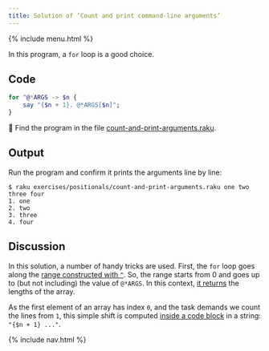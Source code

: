 ```yaml
---
title: Solution of ‘Count and print command-line arguments’
---
```


{% include menu.html %}

In this program, a `for` loop is a good choice.

## Code

```raku
for ^@*ARGS -> $n {
    say "{$n + 1}. @*ARGS[$n]";
}
```

🦋 Find the program in the file [count-and-print-arguments.raku](https://github.com/ash/raku-course/blob/master/exercises/positionals/count-and-print-arguments.raku).

## Output

Run the program and confirm it prints the arguments line by line:

```console
$ raku exercises/positionals/count-and-print-arguments.raku one two three four
1. one
2. two
3. three
4. four
```

## Discussion

In this solution, a number of handy tricks are used. First, the `for` loop goes along the [range constructed with `^`](/raku-course/essentials/positionals/ranges#excluding-edges). So, the range starts from 0 and goes up to (but not including) the value of `@*ARGS`. In this context, [it returns](/raku-course/essentials/positionals/arrays#size) the lengths of the array.

As the first element of an array has index `0`, and the task demands we count the lines from `1`, this simple shift is computed [inside a code block](/raku-course/essentials/strings/code-interpolation) in a string: `"{$n + 1} ..."`.

{% include nav.html %}
